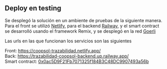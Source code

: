 ## Deploy en testing

Se desplegó la solución en un ambiente de pruebas de la siguiente manera.
Para el front se utilizó [Netlify](https://www.netlify.com/), para el backend [Railway](https://railway.app/), y el smart contract se desarrolló usando el framework Remix, y se desplegó en la red [Goerli](https://goerli.net/)

Las urls en las que funcionan los servicios son las siguientes

Front: https://coopsol-trazabilidad.netlify.app/  
Back: https://trazabilidad-coopsol-backend.up.railway.app/  
Smart contract: [0x0ac5D9F21Fb7071325f184B3C48DC9907493a56b](https://goerli.etherscan.io/address/0x0ac5D9F21Fb7071325f184B3C48DC9907493a56b)

